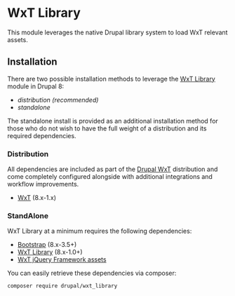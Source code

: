 WxT Library
===========

This module leverages the native Drupal library system to load WxT relevant
assets.

## Installation

There are two possible installation methods to leverage the
[WxT Library][wxt_library] module in Drupal 8:

- *distribution (recommended)*
- *standalone*

The standalone install is provided as an additional installation method for
those who do not wish to have the full weight of a distribution and its
required dependencies.

### Distribution

All dependencies are included as part of the [Drupal WxT][drupal_wxt]
distribution and come completely configured alongside with additional
integrations and workflow improvements.

- [WxT][wxt] (8.x-1.x)

### StandAlone

WxT Library at a minimum requires the following dependencies:

- [Bootstrap][bootstrap] (8.x-3.5+)
- [WxT Library][wxt_library] (8.x-1.0+)
- [WxT jQuery Framework assets][wet_boew]

You can easily retrieve these dependencies via composer:

```sh
composer require drupal/wxt_library
```

<!-- Links Referenced -->

[bootstrap]:      http://drupal.org/project/bootstrap
[drupal_wxt]:     http://drupal.org/project/wxt
[wet_boew]:       http://wet-boew.github.io
[wxt]:            http://drupal.org/project/wxt
[wxt_library]:    http://drupal.org/project/wxt_library
[wxt_bootstrap]:  http://drupal.org/project/wxt_bootstrap
